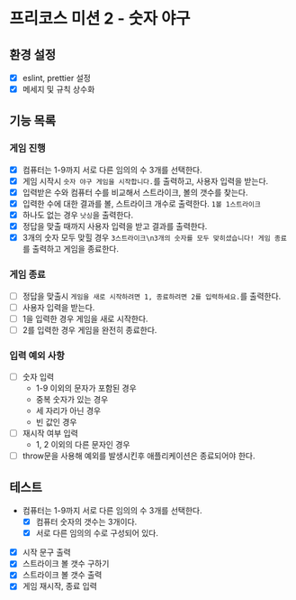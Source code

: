 # 프리코스 미션 2 - 숫자 야구

## 환경 설정

- [x] eslint, prettier 설정
- [x] 메세지 및 규칙 상수화

## 기능 목록

### 게임 진행

- [x] 컴퓨터는 1-9까지 서로 다른 임의의 수 3개를 선택한다.
- [x] 게임 시작시 `숫자 야구 게임을 시작합니다.`를 출력하고, 사용자 입력을 받는다.
- [x] 입력받은 수와 컴퓨터 수를 비교해서 스트라이크, 볼의 갯수를 찾는다.
- [x] 입력한 수에 대한 결과를 볼, 스트라이크 개수로 출력한다. `1볼 1스트라이크`
- [x] 하나도 없는 경우 `낫싱`을 출력한다.
- [x] 정답을 맞출 때까지 사용자 입력을 받고 결과를 출력한다.
- [x] 3개의 숫자 모두 맞힐 경우 `3스트라이크\n3개의 숫자를 모두 맞히셨습니다! 게임 종료`를 출력하고 게임을 종료한다.

### 게임 종료

- [ ] 정답을 맞출시 `게임을 새로 시작하려면 1, 종료하려면 2를 입력하세요.`를 출력한다.
- [ ] 사용자 입력을 받는다.
- [ ] 1을 입력한 경우 게임을 새로 시작한다.
- [ ] 2를 입력한 경우 게임을 완전히 종료한다.

### 입력 예외 사항

- [ ] 숫자 입력
  - 1-9 이외의 문자가 포함된 경우
  - 중복 숫자가 있는 경우
  - 세 자리가 아닌 경우
  - 빈 값인 경우
- [ ] 재시작 여부 입력
  - 1, 2 이외의 다른 문자인 경우
- [ ] throw문을 사용해 예외를 발생시킨후 애플리케이션은 종료되어야 한다.

## 테스트

- 컴퓨터는 1-9까지 서로 다른 임의의 수 3개를 선택한다.
  - [x] 컴퓨터 숫자의 갯수는 3개이다.
  - [x] 서로 다른 임의의 수로 구성되어 있다.
- [x] 시작 문구 출력
- [x] 스트라이크 볼 갯수 구하기
- [x] 스트라이크 볼 갯수 출력
- [x] 게임 재시작, 종료 입력
